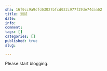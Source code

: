 ```yaml
---
sha: 16f0cc9a9dfd63027bfcd023c977f29de74daa62
title: 测试
date: 
info: 
comment: 
tags: []
categories: []
published: true
slug: 

---
```

Please start blogging.